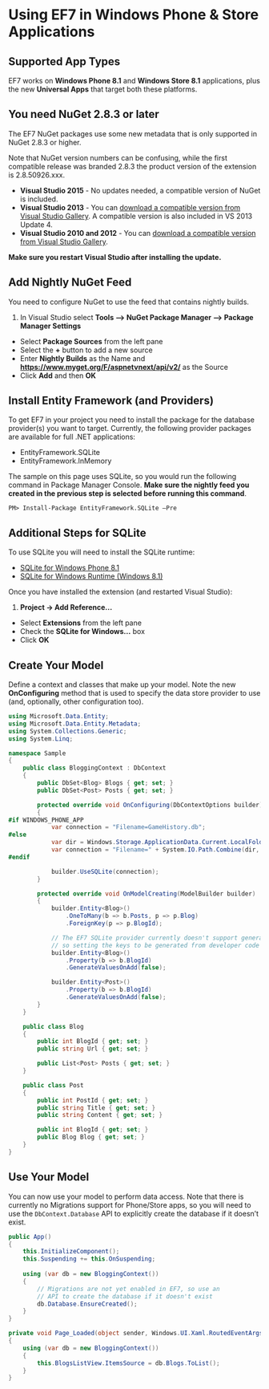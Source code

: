 # Using EF7 in Windows Phone & Store Applications

## Supported App Types
EF7 works on **Windows Phone 8.1** and **Windows Store 8.1** applications, plus the new **Universal Apps** that target both these platforms.

## You need NuGet 2.8.3 or later
The EF7 NuGet packages use some new metadata that is only supported in NuGet 2.8.3 or higher. 

Note that NuGet version numbers can be confusing, while the first compatible release was branded 2.8.3 the product version of the extension is 2.8.50926.xxx.

* **Visual Studio 2015** - No updates needed, a compatible version of NuGet is included.
* **Visual Studio 2013** - You can [download a compatible version from Visual Studio Gallery](https://visualstudiogallery.msdn.microsoft.com/4ec1526c-4a8c-4a84-b702-b21a8f5293ca). A compatible version is also included in VS 2013 Update 4.
* **Visual Studio 2010 and 2012** - You can [download a compatible version from Visual Studio Gallery](https://visualstudiogallery.msdn.microsoft.com/27077b70-9dad-4c64-adcf-c7cf6bc9970c).

**Make sure you restart Visual Studio after installing the update.**

## Add Nightly NuGet Feed
You need to configure NuGet to use the feed that contains nightly builds.

1. In Visual Studio select **Tools –> NuGet Package Manager –> Package Manager Settings**
* Select **Package Sources** from the left pane 
* Select the **+** button to add a new source
* Enter **Nightly Builds** as the Name and **https://www.myget.org/F/aspnetvnext/api/v2/** as the Source 
* Click **Add** and then **OK**

## Install Entity Framework (and Providers)
To get EF7 in your project you need to install the package for the database provider(s) you want to target. Currently, the following provider packages are available for full .NET applications:
* EntityFramework.SQLite
* EntityFramework.InMemory

The sample on this page uses SQLite, so you would run the following command in Package Manager Console. **Make sure the nightly feed you created in the previous step is selected before running this command**.

```
PM> Install-Package EntityFramework.SQLite –Pre
```

## Additional Steps for SQLite

To use SQLite you will need to install the SQLite runtime:
* [SQLite for Windows Phone 8.1](http://visualstudiogallery.msdn.microsoft.com/5d97faf6-39e3-4048-a0bc-adde2af75d1b)
* [SQLite for Windows Runtime (Windows 8.1) ](http://visualstudiogallery.msdn.microsoft.com/1d04f82f-2fe9-4727-a2f9-a2db127ddc9a)

Once you have installed the extension (and restarted Visual Studio):

1. **Project -> Add Reference...**
* Select **Extensions** from the left pane
* Check the **SQLite for Windows...** box
* Click **OK**

## Create Your Model
Define a context and classes that make up your model. Note the new **OnConfiguring** method that is used to specify the data store provider to use (and, optionally, other configuration too). 

```csharp
using Microsoft.Data.Entity;
using Microsoft.Data.Entity.Metadata;
using System.Collections.Generic;
using System.Linq;

namespace Sample
{
    public class BloggingContext : DbContext
    {
        public DbSet<Blog> Blogs { get; set; }
        public DbSet<Post> Posts { get; set; }

        protected override void OnConfiguring(DbContextOptions builder)
        {
#if WINDOWS_PHONE_APP
            var connection = "Filename=GameHistory.db";
#else 
            var dir = Windows.Storage.ApplicationData.Current.LocalFolder.Path; 
            var connection = "Filename=" + System.IO.Path.Combine(dir, "GameHistory.db"); 
#endif

            builder.UseSQLite(connection);
        }

        protected override void OnModelCreating(ModelBuilder builder)
        {
            builder.Entity<Blog>()
                .OneToMany(b => b.Posts, p => p.Blog)
                .ForeignKey(p => p.BlogId);

            // The EF7 SQLite provider currently doesn't support generated values
            // so setting the keys to be generated from developer code
            builder.Entity<Blog>()
                .Property(b => b.BlogId)
                .GenerateValuesOnAdd(false);

            builder.Entity<Post>()
                .Property(b => b.BlogId)
                .GenerateValuesOnAdd(false);
        }
    }

    public class Blog
    {
        public int BlogId { get; set; }
        public string Url { get; set; }

        public List<Post> Posts { get; set; }
    }

    public class Post
    {
        public int PostId { get; set; }
        public string Title { get; set; }
        public string Content { get; set; }

        public int BlogId { get; set; }
        public Blog Blog { get; set; }
    }
}
```

## Use Your Model
You can now use your model to perform data access. Note that there is currently no Migrations support for Phone/Store apps, so you will need to use the ```DbContext.Database``` API to explicitly create the database if it doesn’t exist.

```csharp
public App()  
{  
    this.InitializeComponent();  
    this.Suspending += this.OnSuspending;  
  
    using (var db = new BloggingContext())  
    {  
        // Migrations are not yet enabled in EF7, so use an
        // API to create the database if it doesn't exist
        db.Database.EnsureCreated();  
    }  
}  

private void Page_Loaded(object sender, Windows.UI.Xaml.RoutedEventArgs e)  
{  
    using (var db = new BloggingContext())  
    {  
        this.BlogsListView.ItemsSource = db.Blogs.ToList();  
    }  
}  
```